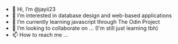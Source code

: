 - 👋 Hi, I’m @jayii23
- 👀 I’m interested in database design and web-based applications
- 🌱 I’m currently learning javascript through The Odin Project
- 💞️ I’m looking to collaborate on ... (I'm still just learning tbh)
- 📫 How to reach me ...

<!---
jayii23/jayii23 is a ✨ special ✨ repository because its `README.md` (this file) appears on your GitHub profile.
You can click the Preview link to take a look at your changes.
--->
